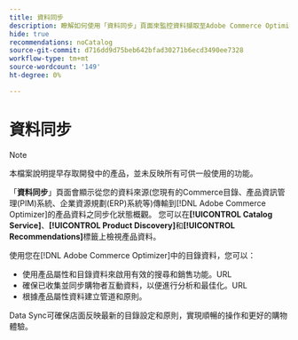 ```yaml
---
title: 資料同步
description: 瞭解如何使用「資料同步」頁面來監控資料擷取至Adobe Commerce Optimizer的情況。
hide: true
recommendations: noCatalog
source-git-commit: d716dd9d75beb642bfad30271b6ecd3490ee7328
workflow-type: tm+mt
source-wordcount: '149'
ht-degree: 0%

---
```


# 資料同步

>[!NOTE]
>
>本檔案說明提早存取開發中的產品，並未反映所有可供一般使用的功能。

「**資料同步**」頁面會顯示從您的資料來源(您現有的Commerce目錄、產品資訊管理(PIM)系統、企業資源規劃(ERP)系統等)傳輸到[!DNL Adobe Commerce Optimizer]的產品資料之同步化狀態概觀。 您可以在&#x200B;**[!UICONTROL Catalog Service]**、**[!UICONTROL Product Discovery]**&#x200B;和&#x200B;**[!UICONTROL Recommendations]**&#x200B;標籤上檢視產品資料。

使用您在[!DNL Adobe Commerce Optimizer]中的目錄資料，您可以：

- 使用產品屬性和目錄資料來啟用有效的搜尋和銷售功能。&#x200B;URL
- 確保已收集並同步購物者互動資料，以便進行分析和最佳化。&#x200B;URL
- 根據產品屬性資料建立管道和原則。

Data Sync可確保店面反映最新的目錄設定和原則，實現順暢的操作和更好的購物體驗。
